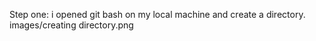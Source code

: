 Step one:
i opened git bash on my local machine and create a directory. images/creating directory.png

